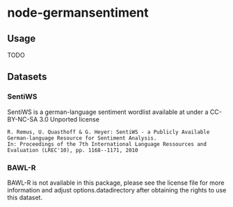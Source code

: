 # node-germansentiment

## Usage

TODO

## Datasets

### SentiWS

SentiWS is a german-language sentiment wordlist available at under a CC-BY-NC-SA 3.0 Unported license

    R. Remus, U. Quasthoff & G. Heyer: SentiWS - a Publicly Available German-language Resource for Sentiment Analysis.
    In: Proceedings of the 7th International Language Ressources and Evaluation (LREC'10), pp. 1168--1171, 2010

### BAWL-R

BAWL-R is not available in this package, please see the license file for more information and adjust options.datadirectory after obtaining the rights to use this dataset.
